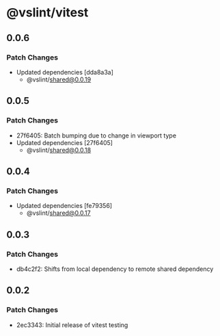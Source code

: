 # @vslint/vitest

## 0.0.6

### Patch Changes

- Updated dependencies [dda8a3a]
  - @vslint/shared@0.0.19

## 0.0.5

### Patch Changes

- 27f6405: Batch bumping due to change in viewport type
- Updated dependencies [27f6405]
  - @vslint/shared@0.0.18

## 0.0.4

### Patch Changes

- Updated dependencies [fe79356]
  - @vslint/shared@0.0.17

## 0.0.3

### Patch Changes

- db4c2f2: Shifts from local dependency to remote shared dependency

## 0.0.2

### Patch Changes

- 2ec3343: Initial release of vitest testing
